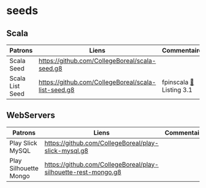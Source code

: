 # seeds

## Scala


| Patrons          | Liens                                                | Commentaires                                |
|------------------|------------------------------------------------------|---------------------------------------------|
| Scala Seed       | https://github.com/CollegeBoreal/scala-seed.g8       |                                             |
| Scala List Seed  | https://github.com/CollegeBoreal/scala-list-seed.g8  | fpinscala [:closed_book:](https://www.manning.com/books/functional-programming-in-scala) Listing 3.1                   |



## WebServers

| Patrons          | Liens                                                | Commentaires                                |
|------------------|------------------------------------------------------|---------------------------------------------|
| Play Slick MySQL | https://github.com/CollegeBoreal/play-slick-mysql.g8 |                                             |
| Play Silhouette Mongo | https://github.com/CollegeBoreal/play-silhouette-rest-mongo.g8 |                                   |
